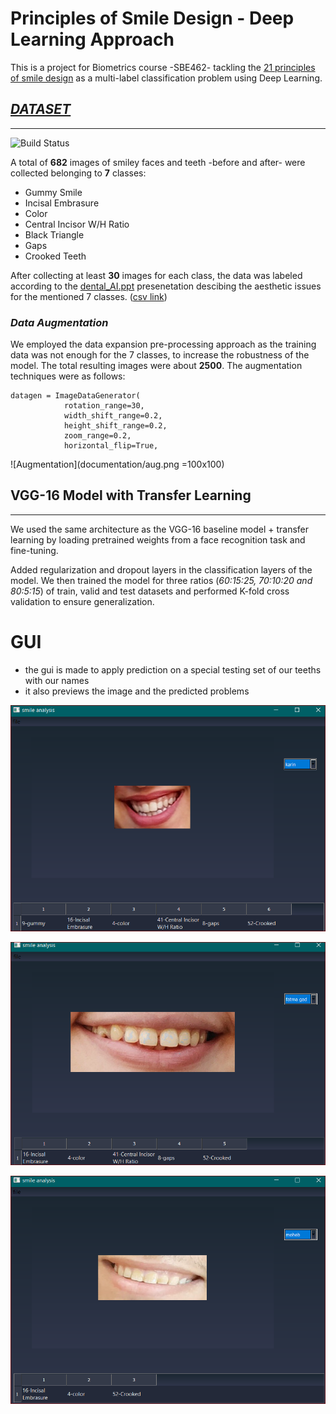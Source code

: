 # Principles of Smile Design - Deep Learning Approach
This is a project for Biometrics course -SBE462- tackling the [21 principles of smile design](https://centerfordentalhealth.com/wp-content/uploads/2019/01/21-Principles-of-Smile-Design.pdf) as a multi-label classification problem using Deep Learning.


## _[DATASET](https://drive.google.com/drive/folders/15dE0dFRPq7mTZ8c-zVIag1TsFryztLD0)_
-----------------

![Build Status](https://www.greatdentalexpressions.com/blog/wp-content/uploads/2018/01/BP-diverse-smile.jpeg)

A total of **682** images of smiley faces and teeth -before and after- were collected belonging to **7** classes:
- Gummy Smile
- Incisal Embrasure
- Color
- Central Incisor W/H Ratio
- Black Triangle
- Gaps
- Crooked Teeth

After collecting at least **30** images for each class, the data was labeled according to the [dental_AI.ppt](https://docs.google.com/presentation/d/1GACdmOhz4q5GXNtHChhvm9ulD4B5ZWgA/edit#slide=id.p1) presenetation descibing the aesthetic issues for the mentioned 7 classes. ([csv link](https://docs.google.com/spreadsheets/d/1YaPpBtqj4uY9rEL9IHrajS_NhcxVBa25J1uie6wgkqc/edit?usp=sharing))



### *Data Augmentation*

We employed the data expansion pre-processing approach as the training data was not enough for the 7 classes, to increase the robustness of the model. The total resulting images were about **2500**. The augmentation techniques were as follows:
``` 
datagen = ImageDataGenerator(        
            rotation_range=30,      
            width_shift_range=0.2,  
            height_shift_range=0.2,    
            zoom_range=0.2,        
            horizontal_flip=True,
  ```

![Augmentation](documentation/aug.png =100x100)

## VGG-16 Model with Transfer Learning
-----------------
We used the same architecture as the VGG-16 baseline model + transfer learning by loading pretrained weights from a face recognition task and fine-tuning.

Added regularization and dropout layers in the classification layers of the model. We then trained the model for three ratios (*60:15:25, 70:10:20 and 80:5:15*) of train, valid and test datasets and performed K-fold cross validation to ensure generalization.
# GUI
- the gui is made to apply prediction on a special testing set of our teeths with our names
- it also previews the image and the predicted problems

![Build Status](https://github.com/moheb432/principles-of-smile/blob/main/.idea/2.PNG)

![Build Status](https://github.com/moheb432/principles-of-smile/blob/main/.idea/Capture.PNG)

![Build Status](https://github.com/moheb432/principles-of-smile/blob/main/.idea/3.PNG)
